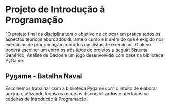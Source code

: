 # Projeto de Introdução à Programação

"O projeto final da disciplina tem o objetivo de colocar em prática todos os aspectos teóricos abordados durante o curso e ir além do que é exigido nos exercícios de programação
cobrados nas listas de exercícios. O aluno poderá escolher um entre os três tipos de projetos a seguir: Sistema Genérico, Análise de Dados e um jogo desenvolvido com base na biblioteca PyGame. 


## Pygame - Batalha Naval

Escolhemos trabalhar com a biblioteca Pygame com o intuito de elaborar um jogo, utlizando todos os recursos disponibilizados e ofertados na cadeiras de Introdução à Programação.



